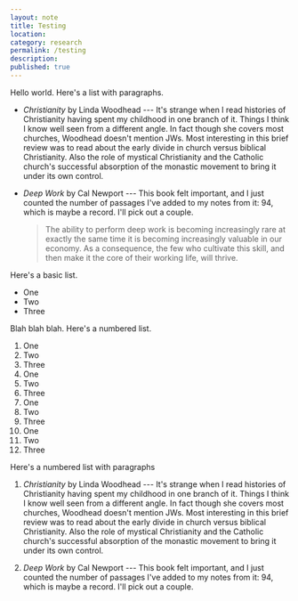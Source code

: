 ```yaml
---
layout: note
title: Testing
location:
category: research
permalink: /testing
description:
published: true
---
```


Hello world. Here's a list with paragraphs.

- _Christianity_ by Linda Woodhead --- It's strange when I read histories of
  Christianity having spent my childhood in one branch of it. Things I think I
  know well seen from a different angle. In fact though she covers most
  churches, Woodhead doesn't mention JWs. Most interesting in this brief review
  was to read about the early divide in church versus biblical Christianity.
  Also the role of mystical Christianity and the Catholic church's successful
  absorption of the monastic movement to bring it under its own control.

- _Deep Work_ by Cal Newport --- This book felt important, and I just counted
  the number of passages I've added to my notes from it:  94, which is maybe a
  record. I'll pick out a couple.

  > The ability to perform deep work is becoming increasingly rare at exactly
  the same time it is becoming increasingly valuable in our economy. As a
  consequence, the few who cultivate this skill, and then make it the core of
  their working life, will thrive.

Here's a basic list.

- One
- Two
- Three

Blah blah blah. Here's a numbered list.

1. One
1. Two
1. Three
1. One
1. Two
1. Three
1. One
1. Two
1. Three
1. One
1. Two
1. Three

Here's a numbered list with paragraphs

1. _Christianity_ by Linda Woodhead --- It's strange when I read histories of
  Christianity having spent my childhood in one branch of it. Things I think I
  know well seen from a different angle. In fact though she covers most
  churches, Woodhead doesn't mention JWs. Most interesting in this brief review
  was to read about the early divide in church versus biblical Christianity.
  Also the role of mystical Christianity and the Catholic church's successful
  absorption of the monastic movement to bring it under its own control.

1. _Deep Work_ by Cal Newport --- This book felt important, and I just counted
  the number of passages I've added to my notes from it:  94, which is maybe a
  record. I'll pick out a couple.